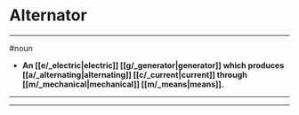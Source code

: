 # Alternator
---
#noun
- **An [[e/_electric|electric]] [[g/_generator|generator]] which produces [[a/_alternating|alternating]] [[c/_current|current]] through [[m/_mechanical|mechanical]] [[m/_means|means]].**
---
---
